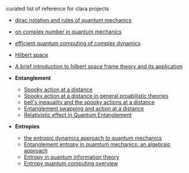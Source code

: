 curated list of reference for clara projects


- [dirac notation and rules of quantum mechanics](https://wiki.physics.udel.edu/wiki_phys813/images/0/01/Dirac_notation_and_rules_of_quantum_mechanics.pdf)
- [on complex number in quantum mechanics](https://arxiv.org/abs/2108.05715)
- [efficient quantum computing of complex dynamics](https://arxiv.org/abs/2108.05715)
- [Hilbert space](https://mathworld.wolfram.com/HilbertSpace.html)
- [A brief introduction to hilbert space frame theory and its application](https://arxiv.org/abs/1509.07347)

- **Entanglement**
    - [Spooky action at a distance](https://arxiv.org/abs/2005.11870)
    - [Spooky action at a distance in general proabilistic theories](https://arxiv.org/abs/1108.3681)
    - [bell's inequality and the spooky actions at a distance](https://arxiv.org/abs/1108.3681)
    - [Entanglement swapping and action at a distance](https://arxiv.org/abs/1108.3681)
    - [Relativistic effect in Quantum Entanglement](https://arxiv.org/abs/1003.1874)

- **Entropies**
    - [the entropic dynamics approach to quantum mechanics](https://arxiv.org/abs/1908.04693)
    - [Entanglement entropy in quamtum mechanics: an algebraic approach](https://arxiv.org/abs/2212.04601)
    - [Entropy in quantum information theory](https://arxiv.org/abs/1810.10436)
    - [Entropy quantum computing overview](https://quantumcomputinginc.com/learn/lessons/entropy-quantum-computing-overview)
